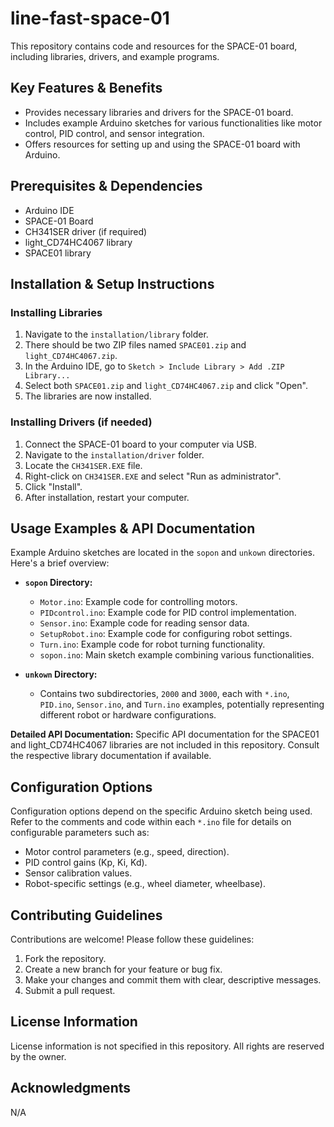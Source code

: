 # line-fast-space-01

This repository contains code and resources for the SPACE-01 board, including libraries, drivers, and example programs.

## Key Features & Benefits

*   Provides necessary libraries and drivers for the SPACE-01 board.
*   Includes example Arduino sketches for various functionalities like motor control, PID control, and sensor integration.
*   Offers resources for setting up and using the SPACE-01 board with Arduino.

## Prerequisites & Dependencies

*   Arduino IDE
*   SPACE-01 Board
*   CH341SER driver (if required)
*   light_CD74HC4067 library
*   SPACE01 library

## Installation & Setup Instructions

### Installing Libraries

1.  Navigate to the `installation/library` folder.
2.  There should be two ZIP files named `SPACE01.zip` and `light_CD74HC4067.zip`.
3.  In the Arduino IDE, go to `Sketch > Include Library > Add .ZIP Library...`
4.  Select both `SPACE01.zip` and `light_CD74HC4067.zip` and click "Open".
5.  The libraries are now installed.

### Installing Drivers (if needed)

1.  Connect the SPACE-01 board to your computer via USB.
2.  Navigate to the `installation/driver` folder.
3.  Locate the `CH341SER.EXE` file.
4.  Right-click on `CH341SER.EXE` and select "Run as administrator".
5.  Click "Install".
6.  After installation, restart your computer.

## Usage Examples & API Documentation

Example Arduino sketches are located in the `sopon` and `unkown` directories.  Here's a brief overview:

*   **`sopon` Directory:**
    *   `Motor.ino`: Example code for controlling motors.
    *   `PIDcontrol.ino`: Example code for PID control implementation.
    *   `Sensor.ino`: Example code for reading sensor data.
    *   `SetupRobot.ino`: Example code for configuring robot settings.
    *   `Turn.ino`: Example code for robot turning functionality.
    *   `sopon.ino`:  Main sketch example combining various functionalities.

*   **`unkown` Directory:**
    *   Contains two subdirectories, `2000` and `3000`, each with `*.ino`, `PID.ino`, `Sensor.ino`, and `Turn.ino` examples, potentially representing different robot or hardware configurations.

**Detailed API Documentation:** Specific API documentation for the SPACE01 and light_CD74HC4067 libraries are not included in this repository. Consult the respective library documentation if available.

## Configuration Options

Configuration options depend on the specific Arduino sketch being used. Refer to the comments and code within each `*.ino` file for details on configurable parameters such as:

*   Motor control parameters (e.g., speed, direction).
*   PID control gains (Kp, Ki, Kd).
*   Sensor calibration values.
*   Robot-specific settings (e.g., wheel diameter, wheelbase).

## Contributing Guidelines

Contributions are welcome! Please follow these guidelines:

1.  Fork the repository.
2.  Create a new branch for your feature or bug fix.
3.  Make your changes and commit them with clear, descriptive messages.
4.  Submit a pull request.

## License Information

License information is not specified in this repository. All rights are reserved by the owner.

## Acknowledgments

N/A